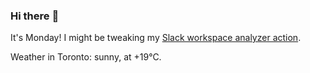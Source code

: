 ### Hi there :wave:

It's Monday! I might be tweaking my [Slack workspace analyzer action](https://github.com/bewuethr/slack-analyzer).

Weather in Toronto: sunny, at +19°C.
